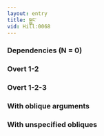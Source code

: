 ```yaml
---
layout: entry
title: སྐྱུང་
vid: Hill:0068
---
```

### Dependencies (N = 0)


### Overt 1-2


### Overt 1-2-3


### With oblique arguments


### With unspecified obliques
